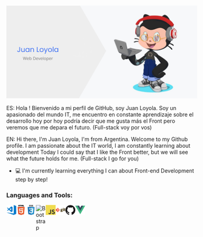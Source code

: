 <img  id="imagheader" src="https://github.com/JuanLoyola/JuanLoyola/blob/main/banner.png"> 
<p> ES: Hola ! Bienvenido a mi perfil de GitHub, soy Juan Loyola. Soy un apasionado del mundo IT, me encuentro en constante aprendizaje sobre el desarrollo hoy por hoy podría decir que me gusta más el Front pero veremos que me depara el futuro. (Full-stack voy por vos)
</p>
<p> EN: Hi there, I'm Juan Loyola, I'm from Argentina. Welcome to my Github profile.
I am passionate about the IT world, I am constantly learning about development
Today I could say that I like the Front better, but we will see what the future holds for me. (Full-stack I go for you)
</p>

- :computer: I'm currently learning everything I can about Front-end Development step by step!


### Languages and Tools:

<img align="left" alt="Visual Studio Code" width="26px" src="https://raw.githubusercontent.com/github/explore/80688e429a7d4ef2fca1e82350fe8e3517d3494d/topics/visual-studio-code/visual-studio-code.png" />
<img align="left" alt="HTML5" width="26px" src="https://raw.githubusercontent.com/github/explore/80688e429a7d4ef2fca1e82350fe8e3517d3494d/topics/html/html.png" />
<img align="left" alt="CSS3" width="26px" src="https://raw.githubusercontent.com/github/explore/80688e429a7d4ef2fca1e82350fe8e3517d3494d/topics/css/css.png" />
<img align="left" alt="Bootstrap" width="26px" src="https://cdn.iconscout.com/icon/free/png-256/bootstrap-7-1175254.png" />
<img align="left" alt="JavaScript" width="26px" src="https://raw.githubusercontent.com/github/explore/80688e429a7d4ef2fca1e82350fe8e3517d3494d/topics/javascript/javascript.png" />
<img align="left" alt="Git" width="26px" src="https://raw.githubusercontent.com/github/explore/80688e429a7d4ef2fca1e82350fe8e3517d3494d/topics/git/git.png" />
<img align="left" alt="GitHub" width="26px" src="https://raw.githubusercontent.com/github/explore/78df643247d429f6cc873026c0622819ad797942/topics/github/github.png" />
<img align="left" alt="Vue.js" width="26px" src="https://raw.githubusercontent.com/github/explore/78df643247d429f6cc873026c0622819ad797942/topics/vue/vue.png" />
